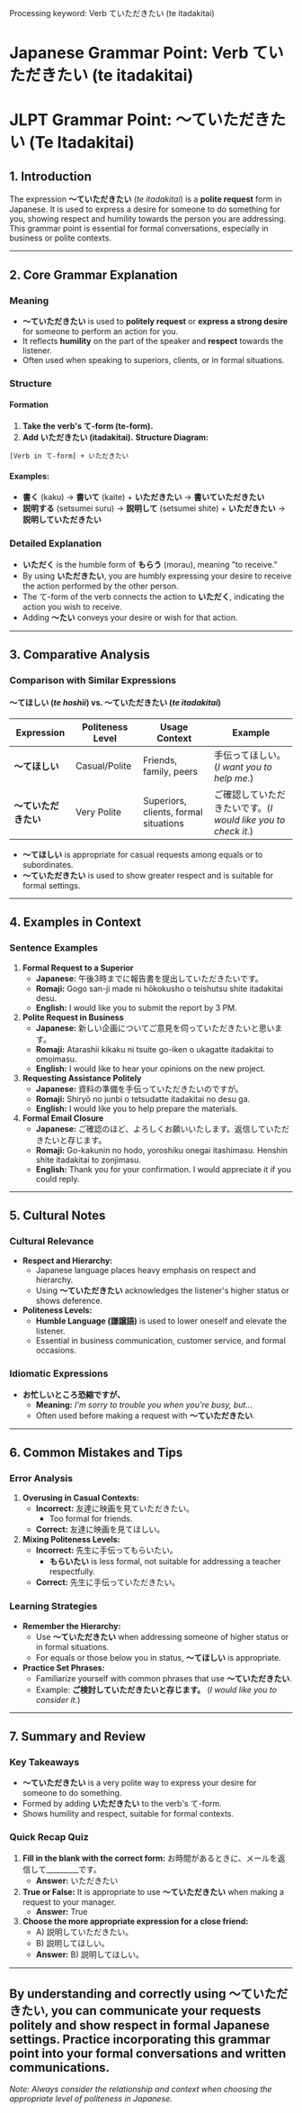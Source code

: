 Processing keyword: Verb ていただきたい (te itadakitai)
# Japanese Grammar Point: Verb ていただきたい (te itadakitai)
# JLPT Grammar Point: ～ていただきたい (Te Itadakitai)
## 1. Introduction
The expression **～ていただきたい** (*te itadakitai*) is a **polite request** form in Japanese. It is used to express a desire for someone to do something for you, showing respect and humility towards the person you are addressing. This grammar point is essential for formal conversations, especially in business or polite contexts.

---
## 2. Core Grammar Explanation
### Meaning
- **～ていただきたい** is used to **politely request** or **express a strong desire** for someone to perform an action for you.
- It reflects **humility** on the part of the speaker and **respect** towards the listener.
- Often used when speaking to superiors, clients, or in formal situations.
### Structure
#### Formation
1. **Take the verb's て-form (te-form).**
2. **Add いただきたい (itadakitai).**
**Structure Diagram:**
```
[Verb in て-form] + いただきたい
```
#### Examples:
- **書く** (kaku) → **書いて** (kaite) + **いただきたい** → **書いていただきたい**
- **説明する** (setsumei suru) → **説明して** (setsumei shite) + **いただきたい** → **説明していただきたい**
### Detailed Explanation
- **いただく** is the humble form of **もらう** (morau), meaning "to receive."
- By using **いただきたい**, you are humbly expressing your desire to receive the action performed by the other person.
- The て-form of the verb connects the action to **いただく**, indicating the action you wish to receive.
- Adding **～たい** conveys your desire or wish for that action.
---
## 3. Comparative Analysis
### Comparison with Similar Expressions
#### **～てほしい** (*te hoshii*) vs. **～ていただきたい** (*te itadakitai*)
| Expression            | Politeness Level | Usage Context                                 | Example                                          |
|-----------------------|------------------|-----------------------------------------------|--------------------------------------------------|
| **～てほしい**        | Casual/Polite    | Friends, family, peers                        | 手伝ってほしい。(*I want you to help me.*)            |
| **～ていただきたい** | Very Polite      | Superiors, clients, formal situations         | ご確認していただきたいです。(*I would like you to check it.*)|
- **～てほしい** is appropriate for casual requests among equals or to subordinates.
- **～ていただきたい** is used to show greater respect and is suitable for formal settings.
---
## 4. Examples in Context
### Sentence Examples
1. **Formal Request to a Superior**
   - **Japanese:** 午後3時までに報告書を提出していただきたいです。
   - **Romaji:** Gogo san-ji made ni hōkokusho o teishutsu shite itadakitai desu.
   - **English:** I would like you to submit the report by 3 PM.
2. **Polite Request in Business**
   - **Japanese:** 新しい企画についてご意見を伺っていただきたいと思います。
   - **Romaji:** Atarashii kikaku ni tsuite go-iken o ukagatte itadakitai to omoimasu.
   - **English:** I would like to hear your opinions on the new project.
3. **Requesting Assistance Politely**
   - **Japanese:** 資料の準備を手伝っていただきたいのですが。
   - **Romaji:** Shiryō no junbi o tetsudatte itadakitai no desu ga.
   - **English:** I would like you to help prepare the materials.
4. **Formal Email Closure**
   - **Japanese:** ご確認のほど、よろしくお願いいたします。返信していただきたいと存じます。
   - **Romaji:** Go-kakunin no hodo, yoroshiku onegai itashimasu. Henshin shite itadakitai to zonjimasu.
   - **English:** Thank you for your confirmation. I would appreciate it if you could reply.
---
## 5. Cultural Notes
### Cultural Relevance
- **Respect and Hierarchy:**
  - Japanese language places heavy emphasis on respect and hierarchy.
  - Using **～ていただきたい** acknowledges the listener's higher status or shows deference.
- **Politeness Levels:**
  - **Humble Language (謙譲語)** is used to lower oneself and elevate the listener.
  - Essential in business communication, customer service, and formal occasions.
### Idiomatic Expressions
- **お忙しいところ恐縮ですが、**
  - **Meaning:** *I'm sorry to trouble you when you're busy, but...*
  - Often used before making a request with **～ていただきたい**.
---
## 6. Common Mistakes and Tips
### Error Analysis
1. **Overusing in Casual Contexts:**
   - **Incorrect:** 友達に映画を見ていただきたい。
     - Too formal for friends.
   - **Correct:** 友達に映画を見てほしい。
2. **Mixing Politeness Levels:**
   - **Incorrect:** 先生に手伝ってもらいたい。
     - **もらいたい** is less formal, not suitable for addressing a teacher respectfully.
   - **Correct:** 先生に手伝っていただきたい。
### Learning Strategies
- **Remember the Hierarchy:**
  - Use **～ていただきたい** when addressing someone of higher status or in formal situations.
  - For equals or those below you in status, **～てほしい** is appropriate.
- **Practice Set Phrases:**
  - Familiarize yourself with common phrases that use **～ていただきたい**.
  - Example: **ご検討していただきたいと存じます。** (*I would like you to consider it.*)
---
## 7. Summary and Review
### Key Takeaways
- **～ていただきたい** is a very polite way to express your desire for someone to do something.
- Formed by adding **いただきたい** to the verb's て-form.
- Shows humility and respect, suitable for formal contexts.
### Quick Recap Quiz
1. **Fill in the blank with the correct form:**
   お時間があるときに、メールを返信して_________です。
   - **Answer:** いただきたい
2. **True or False:**
   It is appropriate to use **～ていただきたい** when making a request to your manager.
   - **Answer:** True
3. **Choose the more appropriate expression for a close friend:**
   - A) 説明していただきたい。
   - B) 説明してほしい。
   - **Answer:** B) 説明してほしい。
---
By understanding and correctly using **～ていただきたい**, you can communicate your requests politely and show respect in formal Japanese settings. Practice incorporating this grammar point into your formal conversations and written communications.
---
*Note: Always consider the relationship and context when choosing the appropriate level of politeness in Japanese.*
